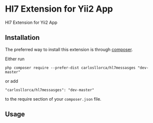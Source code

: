 Hl7 Extension for Yii2 App
==========================
Hl7 Extension for Yii2 App

Installation
------------

The preferred way to install this extension is through [composer](http://getcomposer.org/download/).

Either run

```
php composer require --prefer-dist carlosllorca/hl7messasges "dev-master"
```

or add

```
"carlosllorca/hl7messasges": "dev-master"
```

to the require section of your `composer.json` file.


Usage
-----
